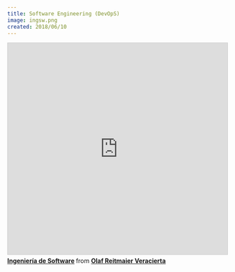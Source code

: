 ```yaml
---
title: Software Engineering (DevOpS)
image: ingsw.png
created: 2018/06/10
---
```


<div class="text-center">
<iframe src="https://www.slideshare.net/slideshow/embed_code/key/hSc4R09uhuJ5KH" width="595" height="485" frameborder="0" marginwidth="0" marginheight="0" scrolling="no" style="border:1px solid #CCC; border-width:1px; margin-bottom:5px; max-width: 100%;" allowfullscreen> </iframe> <div style="margin-bottom:5px"> <strong> <a href="https://www.slideshare.net/olafrv/ingeniera-de-software-125084199" title="Ingeniería de Software" target="_blank">Ingeniería de Software</a> </strong> from <strong><a href="https://www.slideshare.net/olafrv" target="_blank">Olaf Reitmaier Veracierta</a></strong> </div>
</div>
